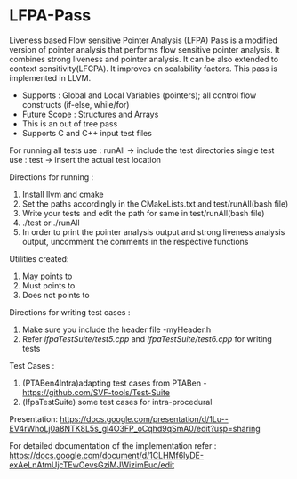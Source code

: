 # LFPA-Pass
Liveness based Flow sensitive Pointer Analysis (LFPA) Pass is a modified version of pointer analysis that performs flow sensitive pointer analysis. It combines strong liveness and pointer analysis. It can be also extended to context sensitivity(LFCPA). It improves on scalability factors. This pass is implemented in LLVM.

* Supports : Global and Local Variables (pointers); all control flow constructs (if-else, while/for)
* Future Scope : Structures and Arrays
* This is an out of tree pass
* Supports C and C++ input test files


For running all tests use : runAll -> include the test directories
single test use : test -> insert the actual test location


Directions for running :
1. Install llvm and cmake
2. Set the paths accordingly in the CMakeLists.txt and test/runAll(bash file)
3. Write your tests and edit the path for same in test/runAll(bash file)
4. ./test or ./runAll
5. In order to print the pointer analysis output and strong liveness analysis output, uncomment the comments in the respective functions

Utilities created:
1. May points to
2. Must points to
3. Does not points to

Directions for writing test cases :
1. Make sure you include the header file -myHeader.h
2. Refer *lfpaTestSuite/test5.cpp* and *lfpaTestSuite/test6.cpp* for writing tests

Test Cases :
1. (PTABen4Intra)adapting test cases from PTABen - https://github.com/SVF-tools/Test-Suite
2. (lfpaTestSuite) some test cases for intra-procedural 


Presentation: https://docs.google.com/presentation/d/1Lu--EV4rWhoLj0a8NTK8L5s_gl4O3FP_oCqhd9qSmA0/edit?usp=sharing


For detailed documentation of the implementation refer : https://docs.google.com/document/d/1CLHMf6lyDE-exAeLnAtmUjcTEwOevsGziMJWizimEuo/edit


